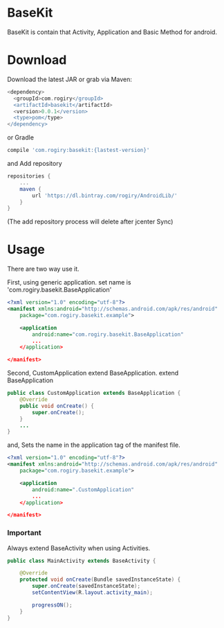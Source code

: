 # BaseKit #
BaseKit is contain that Activity, Application and Basic Method for android.

# Download #
Download the latest JAR or grab via Maven:
```gradle
<dependency>
  <groupId>com.rogiry</groupId>
  <artifactId>basekit</artifactId>
  <version>0.0.1</version>
  <type>pom</type>
</dependency>
```

or Gradle
```gradle
compile 'com.rogiry:basekit:{lastest-version}'
```

and Add repository

```gradle
repositories {
    ...
    maven {
        url 'https://dl.bintray.com/rogiry/AndroidLib/'
    }
}
```

(The add repository process will delete after jcenter Sync)




# Usage #
There are two way use it.

First, using generic application.
set name is 'com.rogiry.basekit.BaseApplication'

```xml
<?xml version="1.0" encoding="utf-8"?>
<manifest xmlns:android="http://schemas.android.com/apk/res/android"
    package="com.rogiry.basekit.example">

    <application
        android:name="com.rogiry.basekit.BaseApplication"
        ...
    </application>

</manifest>
```

Second, CustomApplication extend BaseApplication.
extend BaseApplication

```java
public class CustomApplication extends BaseApplication {
    @Override
    public void onCreate() {
        super.onCreate();
    }
    ...
}

```

and, Sets the name in the application tag of the manifest file.

```xml
<?xml version="1.0" encoding="utf-8"?>
<manifest xmlns:android="http://schemas.android.com/apk/res/android"
    package="com.rogiry.basekit.example">

    <application
        android:name=".CustomApplication"
        ...
    </application>

</manifest>
```



### __Important__ ###
Always extend BaseActivity when using Activities.

```java
public class MainActivity extends BaseActivity {

    @Override
    protected void onCreate(Bundle savedInstanceState) {
        super.onCreate(savedInstanceState);
        setContentView(R.layout.activity_main);

        progressON();
    }
}
```

